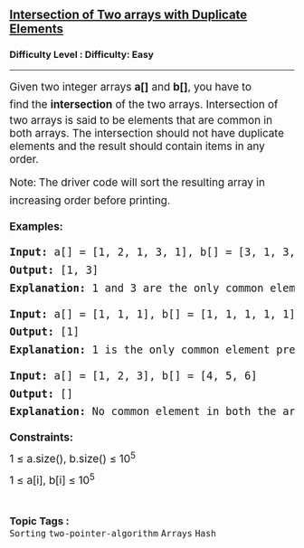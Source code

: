 <h2><a href="https://www.geeksforgeeks.org/problems/intersection-of-two-arrays-with-duplicate-elements/1">Intersection of Two arrays with Duplicate Elements</a></h2><h3>Difficulty Level : Difficulty: Easy</h3><hr><div class="problems_problem_content__Xm_eO"><p><span style="font-size: 14pt;"><span style="color: var(--text-color); font-family: var(--gfg-font-primary); --darkreader-inline-color: var(--darkreader-text--text-color, #e8e6e3);" data-darkreader-inline-color="">Given two integer</span><span style="color: var(--text-color); font-family: var(--gfg-font-primary); --darkreader-inline-color: var(--darkreader-text--text-color, #e8e6e3);" data-darkreader-inline-color="">&nbsp;</span><span style="color: var(--text-color); font-family: var(--gfg-font-primary); --darkreader-inline-color: var(--darkreader-text--text-color, #e8e6e3);" data-darkreader-inline-color="">arrays</span><span style="color: var(--text-color); font-family: var(--gfg-font-primary); --darkreader-inline-color: var(--darkreader-text--text-color, #e8e6e3);" data-darkreader-inline-color="">&nbsp;</span><span style="box-sizing: border-box; font-weight: bolder; line-height: 1.7em; color: var(--text-color) !important; font-family: var(--gfg-font-secondary) !important; --darkreader-inline-color: var(--darkreader-text--text-color, #e8e6e3);" data-darkreader-inline-color="">a[]</span><span style="color: var(--text-color); font-family: var(--gfg-font-primary); --darkreader-inline-color: var(--darkreader-text--text-color, #e8e6e3);" data-darkreader-inline-color="">&nbsp;</span><span style="color: var(--text-color); font-family: var(--gfg-font-primary); --darkreader-inline-color: var(--darkreader-text--text-color, #e8e6e3);" data-darkreader-inline-color="">and</span><span style="color: var(--text-color); font-family: var(--gfg-font-primary); --darkreader-inline-color: var(--darkreader-text--text-color, #e8e6e3);" data-darkreader-inline-color="">&nbsp;</span><span style="box-sizing: border-box; font-weight: bolder; line-height: 1.7em; color: var(--text-color) !important; font-family: var(--gfg-font-secondary) !important; --darkreader-inline-color: var(--darkreader-text--text-color, #e8e6e3);" data-darkreader-inline-color="">b[]</span><span style="color: var(--text-color); font-family: var(--gfg-font-primary); --darkreader-inline-color: var(--darkreader-text--text-color, #e8e6e3);" data-darkreader-inline-color="">, you have to find</span><span style="color: var(--text-color); font-family: var(--gfg-font-primary); --darkreader-inline-color: var(--darkreader-text--text-color, #e8e6e3);" data-darkreader-inline-color="">&nbsp;the</span><span style="color: var(--text-color); font-family: var(--gfg-font-primary); --darkreader-inline-color: var(--darkreader-text--text-color, #e8e6e3);" data-darkreader-inline-color="">&nbsp;</span><span style="box-sizing: border-box; font-weight: bolder; line-height: 1.7em; color: var(--text-color) !important; font-family: var(--gfg-font-secondary) !important; --darkreader-inline-color: var(--darkreader-text--text-color, #e8e6e3);" data-darkreader-inline-color="">intersection</span><span style="color: var(--text-color); font-family: var(--gfg-font-primary); --darkreader-inline-color: var(--darkreader-text--text-color, #e8e6e3);" data-darkreader-inline-color=""> of the two arrays. </span></span><span style="font-size: 14pt;"><span style="color: var(--text-color); font-family: var(--gfg-font-primary); --darkreader-inline-color: var(--darkreader-text--text-color, #e8e6e3);" data-darkreader-inline-color="">Intersection of two arrays is said to be elements that are common in both arrays. The intersection should not have duplicate elements and the result should contain items in any order.</span></span></p>
<p><span style="box-sizing: border-box; line-height: 1.7em; font-size: 14pt; font-family: var(--gfg-font-primary) !important; color: var(--text-color) !important; --darkreader-inline-color: var(--darkreader-text--text-color, #e8e6e3);" data-darkreader-inline-color="">Note:<strong>&nbsp;</strong>The driver code will sort the resulting array in increasing order before printing.</span></p>
<p><span style="font-size: 14pt;"><strong><span style="box-sizing: border-box; line-height: 1.7em; font-family: var(--gfg-font-primary) !important; color: var(--text-color) !important; --darkreader-inline-color: var(--darkreader-text--text-color, #e8e6e3);" data-darkreader-inline-color="">Examples:</span></strong></span></p>
<pre><span style="font-size: 14pt;"><strong><span style="box-sizing: border-box; line-height: 1.7em; font-family: var(--gfg-font-primary) !important; color: var(--text-color) !important; --darkreader-inline-color: var(--darkreader-text--text-color, #e8e6e3);" data-darkreader-inline-color="">Input: </span></strong><span style="box-sizing: border-box; line-height: 1.7em; font-family: var(--gfg-font-primary) !important; color: var(--text-color) !important; --darkreader-inline-color: var(--darkreader-text--text-color, #e8e6e3);" data-darkreader-inline-color="">a[] = [1, 2, 1, 3, 1], b[] = [3, 1, 3, 4, 1]<br><strong>Output: </strong>[1, 3]<br><strong>Explanation: </strong>1 and 3 are the only common elements and we need to print only one occurrence of common elements.<br></span></span></pre>
<pre><span style="box-sizing: border-box; line-height: 1.7em; font-size: 14pt; font-family: var(--gfg-font-primary) !important; color: var(--text-color) !important; --darkreader-inline-color: var(--darkreader-text--text-color, #e8e6e3);" data-darkreader-inline-color=""><strong>Input: </strong>a[] = [1, 1, 1], b[] = [1, 1, 1, 1, 1]<br><strong>Output: </strong>[1]<br><strong>Explanation: </strong>1 is the only common element present in both the arrays.<br></span></pre>
<pre><span style="box-sizing: border-box; line-height: 1.7em; font-size: 14pt; font-family: var(--gfg-font-primary) !important; color: var(--text-color) !important; --darkreader-inline-color: var(--darkreader-text--text-color, #e8e6e3);" data-darkreader-inline-color=""><strong>Input: </strong>a[] = [1, 2, 3], b[] = [4, 5, 6]<br><strong>Output: </strong>[]<br><strong>Explanation: </strong>No common element in both the arrays.</span></pre>
<p><span style="font-size: 14pt;"><span style="box-sizing: border-box; line-height: 1.7em; font-family: var(--gfg-font-primary) !important; color: var(--text-color) !important; --darkreader-inline-color: var(--darkreader-text--text-color, #e8e6e3);" data-darkreader-inline-color=""><strong>Constraints:</strong><br style="font-family: -apple-system, BlinkMacSystemFont, 'Segoe UI', Roboto, Oxygen, Ubuntu, Cantarell, 'Open Sans', 'Helvetica Neue', sans-serif; white-space: normal;">1 ≤ a.size(), b.size() ≤ 10<sup>5<br></sup></span><span style="box-sizing: border-box; line-height: 1.7em; font-family: var(--gfg-font-primary) !important; color: var(--text-color) !important; --darkreader-inline-color: var(--darkreader-text--text-color, #e8e6e3);" data-darkreader-inline-color="">1 ≤ a[i], b[i] ≤ 10<sup>5</sup><br></span></span></p></div><br><p><span style=font-size:18px><strong>Topic Tags : </strong><br><code>Sorting</code>&nbsp;<code>two-pointer-algorithm</code>&nbsp;<code>Arrays</code>&nbsp;<code>Hash</code>&nbsp;